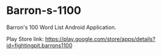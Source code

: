 # Barron-s-1100
Barron's 100 Word List Android Application. 

Play Store link: https://play.google.com/store/apps/details?id=fightingpit.barrons1100
